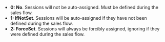 - **0: No**. Sessions will not be auto-assigned. Must be defined during the sales flow.
- **1: IfNotSet**. Sessions will be auto-assigned if they have not been defined during the sales flow.
- **2: ForceSet**. Sessions will always be forcibly assigned, ignoring if they were defined during the sales flow.